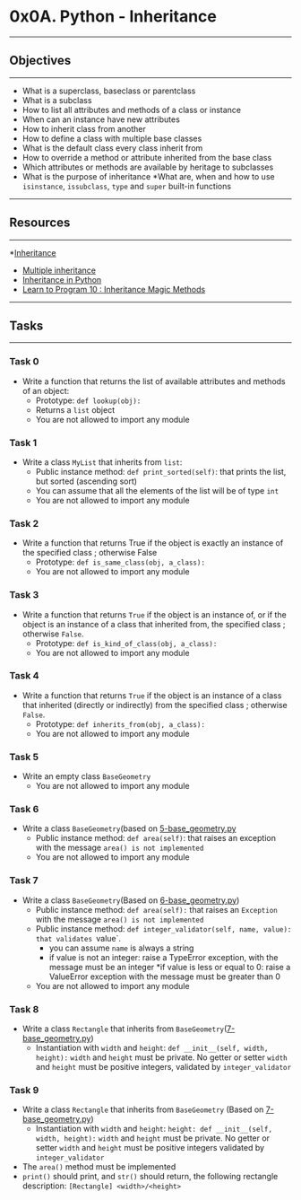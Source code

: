 # 0x0A. Python - Inheritance
---
## Objectives
---
* What is a superclass, baseclass or parentclass
* What is a subclass
* How to list all attributes and methods of a class or instance
* When can an instance have new attributes
* How to inherit class from another
* How to define a class with multiple base classes
* What is the default class every class inherit from
* How to override a method or attribute inherited from the base class
* Which attributes or methods are available by heritage to subclasses
* What is the purpose of inheritance
*What are, when and how to use `isinstance`, `issubclass`, `type` and `super` built-in functions
---
## Resources
---
*[Inheritance](https://docs.python.org/3/tutorial/classes.html#inheritance)
* [Multiple inheritance](https://docs.python.org/3/tutorial/classes.html#multiple-inheritance)
* [Inheritance in Python](https://www.geeksforgeeks.org/inheritance-in-python/)
* [Learn to Program 10 : Inheritance Magic Methods](https://www.youtube.com/watch?v=d8kCdLCi6Lk)
---
## Tasks
---
### Task 0
* Write a function that returns the list of available attributes and methods of an object:
	* Prototype: `def lookup(obj):`
	* Returns a `list` object
	* You are not allowed to import any module

### Task 1
* Write a class `MyList` that inherits from `list`:
	* Public instance method: `def print_sorted(self)`: that prints the list, but sorted (ascending sort)
	* You can assume that all the elements of the list will be of type `int`
	* You are not allowed to import any module

### Task 2
* Write a function that returns True if the object is exactly an instance of the specified class ; otherwise False
	* Prototype: `def is_same_class(obj, a_class): `
	* You are not allowed to import any module

### Task 3
* Write a function that returns `True` if the object is an instance of, or if the object is an instance of a class that inherited from, the specified class ; otherwise `False`.
	* Prototype: `def is_kind_of_class(obj, a_class):`
	* You are not allowed to import any module

### Task 4
* Write a function that returns `True` if the object is an instance of a class that inherited (directly or indirectly) from the specified class ; otherwise `False`.
	* Prototype: `def inherits_from(obj, a_class):`
	* You are not allowed to import any module

### Task 5
* Write an empty class `BaseGeometry`
	* You are not allowed to import any module


### Task 6
* Write a class `BaseGeometry`(based on [5-base_geometry.py](https://github.com/maiyo008/alx-higher_level_programming/blob/main/0x0A-python-inheritance/5-base_geometry.py)
	* Public instance method: `def area(self)`:  that raises an exception with the message `area() is not implemented`
	* You are not allowed to import any module

### Task 7
*  Write a class `BaseGeometry`(Based on [6-base_geometry.py](https://github.com/maiyo008/alx-higher_level_programming/blob/main/0x0A-python-inheritance/6-base_geometry.py))
	* Public instance method: `def area(self):`   that raises an `Exception` with the message  `area() is not implemented`
	* Public instance method: `def integer_validator(self, name, value): that validates `value`.
		* you can assume `name` is always a string
		* if value is not an integer: raise a TypeError exception, with the message <name> must be an integer
		*if value is less or equal to 0: raise a ValueError exception with the message <name> must be greater than 0
	* You are not allowed to import any module

### Task 8
* Write a class `Rectangle` that inherits from `BaseGeometry`([7-base_geometry.py](https://github.com/maiyo008/alx-higher_level_programming/blob/main/0x0A-python-inheritance/7-base_geometry.py))
	* Instantiation with `width` and `height`: `def __init__(self, width, height):`
		`width` and `height` must be private. No getter or setter
		`width` and `height` must be positive integers, validated by `integer_validator`

### Task 9
* Write a class `Rectangle` that inherits from `BaseGeometry` (Based on [7-base_geometry.py](https://github.com/maiyo008/alx-higher_level_programming/blob/main/0x0A-python-inheritance/7-base_geometry.py))
	* Instantiation with `width` and `height`: `height: def __init__(self, width, height):`
		`width` and `height` must be private. No getter or setter
		`width` and `height` must be positive integers validated by `integer_validator`
* The `area()` method must be implemented
* `print()` should print,  and `str()` should return, the following rectangle description: `[Rectangle] <width>/<height>`


	 
